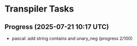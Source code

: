 # Transpiler Tasks

## Progress (2025-07-21 10:17 UTC)
- pascal: add string contains and unary_neg (progress 2/100)

